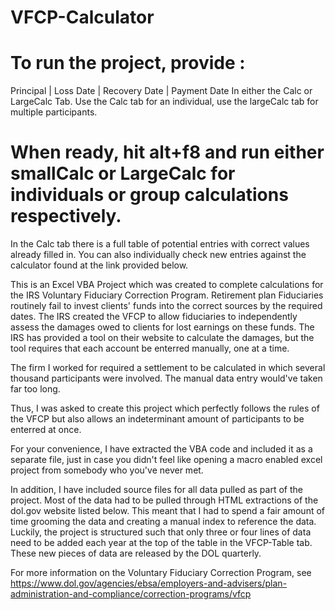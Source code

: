 # VFCP-Calculator

# To run the project, provide : 
Principal |	Loss Date |	Recovery Date |	Payment Date
In either the Calc or LargeCalc Tab.
Use the Calc tab for an individual, use the largeCalc tab for multiple participants.
# When ready, hit alt+f8 and run either smallCalc or LargeCalc for individuals or group calculations respectively.
In the Calc tab there is a full table of potential entries with correct values already filled in.
You can also individually check new entries against the calculator found at the link provided below.


This is an Excel VBA Project which was created to complete calculations for the IRS Voluntary Fiduciary Correction Program.
Retirement plan Fiduciaries routinely fail to invest clients' funds into the correct sources by the required dates.
The IRS created the VFCP to allow fiduciaries to independently assess the damages owed to clients for lost earnings on these funds.
The IRS has provided a tool on their website to calculate the damages, but the tool requires that each account be enterred manually, one at a time.

The firm I worked for required a settlement to be calculated in which several thousand participants were involved. The manual data entry would've taken far too long.

Thus, I was asked to create this project which perfectly follows the rules of the VFCP but also allows an indeterminant amount of participants to be enterred at once.

For your convenience, I have extracted the VBA code and included it as a separate file, just in case you didn't feel like opening a macro enabled excel project from somebody who you've never met.

In addition, I have included source files for all data pulled as part of the project. Most of the data had to be pulled through HTML extractions of the dol.gov website listed below. This meant that I had to spend a fair amount of time grooming the data and creating a manual index to reference the data. Luckily, the project is structured such that only three or four lines of data need to be added each year at the top of the table in the VFCP-Table tab. These new pieces of data are released by the DOL quarterly.

For more information on the Voluntary Fiduciary Correction Program, see https://www.dol.gov/agencies/ebsa/employers-and-advisers/plan-administration-and-compliance/correction-programs/vfcp
